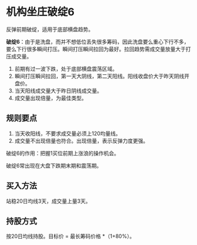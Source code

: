 # 机构坐庄破绽6

反弹前期破绽，适用于底部横盘趋势。

**破绽6**：由于是洗盘，而并不想低位丢失很多筹码，因此洗盘要么重心下行不多，要么下行很多瞬间打压。瞬间打压瞬间拉回为最好。拉回趋势需成交量放量大于打压成交量。

1. 前期有过一波下跌，处于底部横盘震荡区域。
2. 瞬间打压瞬间拉回，第一天大阴线，第二天阳线。阳线收盘价大于昨天阴线开盘价。
3. 当天阳线成交量大于昨日阴线成交量。
4. 成交量出现倍量，为最佳类型。

## 规则要点

1. 当天收阳线，不要求成交量必须上120均量线。
2. 成交量不出现倍量也符合。出现倍量，表示反弹力度更强。

破绽6的作用：把握1买位前期上涨浪的操作机会。

破绽6常出现在大盘下跌期末期和震荡期。

## 买入方法

站稳20日均线3天，成交量上量3天。

## 持股方式

按20日均线持股。目标价 = 最长筹码价格 *（1+80%）。
